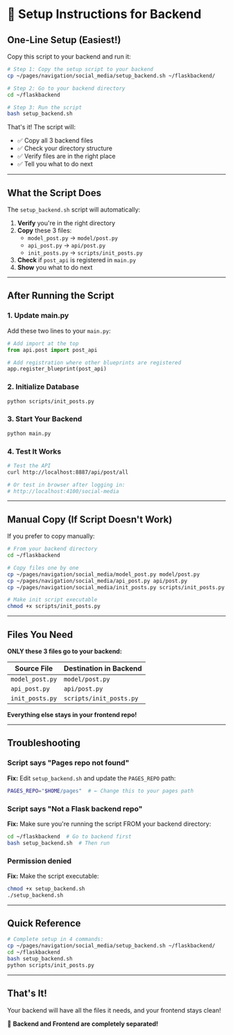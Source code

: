 # 🚀 Setup Instructions for Backend

## One-Line Setup (Easiest!)

Copy this script to your backend and run it:

```bash
# Step 1: Copy the setup script to your backend
cp ~/pages/navigation/social_media/setup_backend.sh ~/flaskbackend/

# Step 2: Go to your backend directory
cd ~/flaskbackend

# Step 3: Run the script
bash setup_backend.sh
```

That's it! The script will:
- ✅ Copy all 3 backend files
- ✅ Check your directory structure
- ✅ Verify files are in the right place
- ✅ Tell you what to do next

---

## What the Script Does

The `setup_backend.sh` script will automatically:

1. **Verify** you're in the right directory
2. **Copy** these 3 files:
   - `model_post.py` → `model/post.py`
   - `api_post.py` → `api/post.py`
   - `init_posts.py` → `scripts/init_posts.py`
3. **Check** if `post_api` is registered in `main.py`
4. **Show** you what to do next

---

## After Running the Script

### 1. Update main.py

Add these two lines to your `main.py`:

```python
# Add import at the top
from api.post import post_api

# Add registration where other blueprints are registered
app.register_blueprint(post_api)
```

### 2. Initialize Database

```bash
python scripts/init_posts.py
```

### 3. Start Your Backend

```bash
python main.py
```

### 4. Test It Works

```bash
# Test the API
curl http://localhost:8887/api/post/all

# Or test in browser after logging in:
# http://localhost:4100/social-media
```

---

## Manual Copy (If Script Doesn't Work)

If you prefer to copy manually:

```bash
# From your backend directory
cd ~/flaskbackend

# Copy files one by one
cp ~/pages/navigation/social_media/model_post.py model/post.py
cp ~/pages/navigation/social_media/api_post.py api/post.py
cp ~/pages/navigation/social_media/init_posts.py scripts/init_posts.py

# Make init script executable
chmod +x scripts/init_posts.py
```

---

## Files You Need

**ONLY these 3 files go to your backend:**

| Source File | Destination in Backend |
|-------------|----------------------|
| `model_post.py` | `model/post.py` |
| `api_post.py` | `api/post.py` |
| `init_posts.py` | `scripts/init_posts.py` |

**Everything else stays in your frontend repo!**

---

## Troubleshooting

### Script says "Pages repo not found"

**Fix:** Edit `setup_backend.sh` and update the `PAGES_REPO` path:

```bash
PAGES_REPO="$HOME/pages"  # ← Change this to your pages path
```

### Script says "Not a Flask backend repo"

**Fix:** Make sure you're running the script FROM your backend directory:

```bash
cd ~/flaskbackend  # Go to backend first
bash setup_backend.sh  # Then run
```

### Permission denied

**Fix:** Make the script executable:

```bash
chmod +x setup_backend.sh
./setup_backend.sh
```

---

## Quick Reference

```bash
# Complete setup in 4 commands:
cp ~/pages/navigation/social_media/setup_backend.sh ~/flaskbackend/
cd ~/flaskbackend
bash setup_backend.sh
python scripts/init_posts.py
```

---

## That's It!

Your backend will have all the files it needs, and your frontend stays clean!

🎉 **Backend and Frontend are completely separated!**

